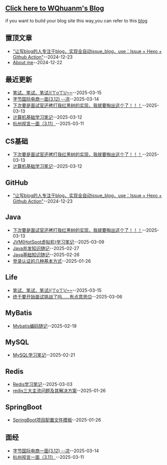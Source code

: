 ## [Click here to WQhuanm's Blog](https://wqhuanm.github.io/Issue_Blog/)
if you want to build your blog site this way,you can refer to this [blog](https://wqhuanm.github.io/Issue_Blog/2024/12/22/2_%22%E8%AE%A9%E5%86%99blog%E7%9A%84%E4%BA%BA%E4%B8%93%E6%B3%A8%E4%BA%8Eblog%EF%BC%8C%E5%AE%9E%E7%8E%B0%E5%85%A8%E8%87%AA%E5%8A%A8issue_blog%EF%BC%8Cuse%EF%BC%9AIssue.+.Hexo.+.Github.Action%22/)

## 置顶文章
- ["让写blog的人专注于blog，实现全自动issue_blog，use：Issue + Hexo + Github Action"](https://github.com/WQhuanm/Issue_Blog/issues/2)--2024-12-23
- [About me](https://github.com/WQhuanm/Issue_Blog/issues/1)--2024-12-22
## 最近更新
- [笔试、笔试、笔试/(ㄒoㄒ)/~~](https://github.com/WQhuanm/Issue_Blog/issues/17)--2025-03-15
- [字节国际电商一面(3.12)  --凉](https://github.com/WQhuanm/Issue_Blog/issues/16)--2025-03-14
- [下次要是面试官还拷打我红黑树的实现，我就要掏出这个了！！！](https://github.com/WQhuanm/Issue_Blog/issues/15)--2025-03-13
- [计算机基础学习笔记](https://github.com/WQhuanm/Issue_Blog/issues/14)--2025-03-12
- [杭州视言一面（3.11）](https://github.com/WQhuanm/Issue_Blog/issues/13)--2025-03-11
## CS基础
- [下次要是面试官还拷打我红黑树的实现，我就要掏出这个了！！！](https://github.com/WQhuanm/Issue_Blog/issues/15)--2025-03-13
- [计算机基础学习笔记](https://github.com/WQhuanm/Issue_Blog/issues/14)--2025-03-12
## GitHub
- ["让写blog的人专注于blog，实现全自动issue_blog，use：Issue + Hexo + Github Action"](https://github.com/WQhuanm/Issue_Blog/issues/2)--2024-12-23
## Java
- [下次要是面试官还拷打我红黑树的实现，我就要掏出这个了！！！](https://github.com/WQhuanm/Issue_Blog/issues/15)--2025-03-13
- [JVM(HotSpot虚拟机)学习笔记](https://github.com/WQhuanm/Issue_Blog/issues/12)--2025-03-09
- [Java并发知识随记](https://github.com/WQhuanm/Issue_Blog/issues/9)--2025-02-27
- [Java基础知识随记](https://github.com/WQhuanm/Issue_Blog/issues/8)--2025-02-26
- [登录认证的几种基本方式](https://github.com/WQhuanm/Issue_Blog/issues/3)--2025-01-26
## Life
- [笔试、笔试、笔试/(ㄒoㄒ)/~~](https://github.com/WQhuanm/Issue_Blog/issues/17)--2025-03-15
- [终于要开始面试挑战了吗......有点意思😊](https://github.com/WQhuanm/Issue_Blog/issues/11)--2025-03-06
## MyBatis
- [Mybatis编码随记](https://github.com/WQhuanm/Issue_Blog/issues/6)--2025-02-19
## MySQL
- [MySQL学习笔记](https://github.com/WQhuanm/Issue_Blog/issues/7)--2025-02-21
## Redis
- [Redis学习笔记](https://github.com/WQhuanm/Issue_Blog/issues/10)--2025-03-03
- [redis三大主流问题及其解决方案](https://github.com/WQhuanm/Issue_Blog/issues/4)--2025-01-26
## SpringBoot
- [SpringBoot项目配置文件模板](https://github.com/WQhuanm/Issue_Blog/issues/5)--2025-01-26
## 面经
- [字节国际电商一面(3.12)  --凉](https://github.com/WQhuanm/Issue_Blog/issues/16)--2025-03-14
- [杭州视言一面（3.11）](https://github.com/WQhuanm/Issue_Blog/issues/13)--2025-03-11
